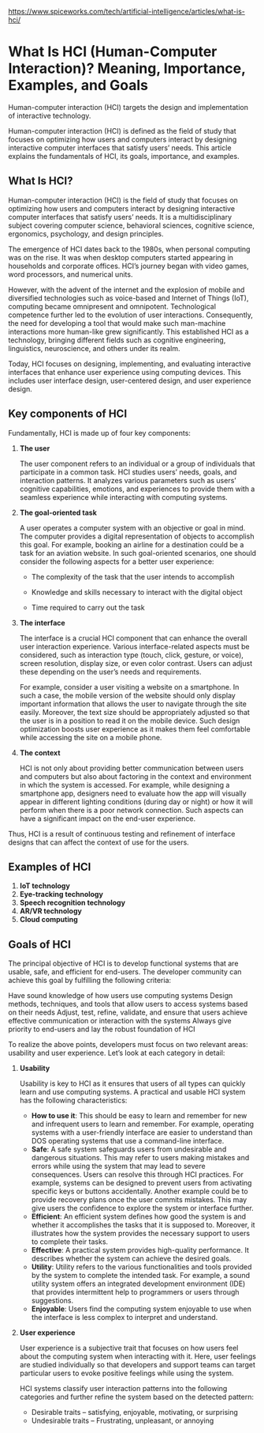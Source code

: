 https://www.spiceworks.com/tech/artificial-intelligence/articles/what-is-hci/

# What Is HCI (Human-Computer Interaction)? Meaning, Importance, Examples, and Goals
Human-computer interaction (HCI) targets the design and implementation of interactive technology.

Human-computer interaction (HCI) is defined as the field of study that focuses on optimizing how users and computers interact by designing interactive computer interfaces that satisfy users’ needs. This article explains the fundamentals of HCI, its goals, importance, and examples.

## What Is HCI?
Human-computer interaction (HCI) is the field of study that focuses on optimizing how users and computers interact by designing interactive computer interfaces that satisfy users’ needs. It is a multidisciplinary subject covering computer science, behavioral sciences, cognitive science, ergonomics, psychology, and design principles.

The emergence of HCI dates back to the 1980s, when personal computing was on the rise. It was when desktop computers started appearing in households and corporate offices. HCI’s journey began with video games, word processors, and numerical units.

However, with the advent of the internet and the explosion of mobile and diversified technologies such as voice-based and Internet of Things (IoT), computing became omnipresent and omnipotent. Technological competence further led to the evolution of user interactions. Consequently, the need for developing a tool that would make such man-machine interactions more human-like grew significantly. This established HCI as a technology, bringing different fields such as cognitive engineering, linguistics, neuroscience, and others under its realm.

Today, HCI focuses on designing, implementing, and evaluating interactive interfaces that enhance user experience using computing devices. This includes user interface design, user-centered design, and user experience design.

## Key components of HCI
Fundamentally, HCI is made up of four key components:

1. __The user__

    The user component refers to an individual or a group of individuals that participate in a common task. HCI studies users’ needs, goals, and interaction patterns. It analyzes various parameters such as users’ cognitive capabilities, emotions, and experiences to provide them with a seamless experience while interacting with computing systems.

2. __The goal-oriented task__

    A user operates a computer system with an objective or goal in mind. The computer provides a digital representation of objects to accomplish this goal. For example, booking an airline for a destination could be a task for an aviation website. In such goal-oriented scenarios, one should consider the following aspects for a better user experience:

     - The complexity of the task that the user intends to accomplish

    - Knowledge and skills necessary to interact with the digital object
    - Time required to carry out the task

3. __The interface__

    The interface is a crucial HCI component that can enhance the overall user interaction experience. Various interface-related aspects must be considered, such as interaction type (touch, click, gesture, or voice), screen resolution, display size, or even color contrast. Users can adjust these depending on the user’s needs and requirements.

    For example, consider a user visiting a website on a smartphone. In such a case, the mobile version of the website should only display important information that allows the user to navigate through the site easily. Moreover, the text size should be appropriately adjusted so that the user is in a position to read it on the mobile device. Such design optimization boosts user experience as it makes them feel comfortable while accessing the site on a mobile phone.

4. __The context__

    HCI is not only about providing better communication between users and computers but also about factoring in the context and environment in which the system is accessed. For example, while designing a smartphone app, designers need to evaluate how the app will visually appear in different lighting conditions (during day or night) or how it will perform when there is a poor network connection. Such aspects can have a significant impact on the end-user experience.

Thus, HCI is a result of continuous testing and refinement of interface designs that can affect the context of use for the users.

## Examples of HCI
  1. __IoT technology__
  2. __Eye-tracking technology__
  3. __Speech recognition technology__
  4. __AR/VR technology__
  5. __Cloud computing__

## Goals of HCI
The principal objective of HCI is to develop functional systems that are usable, safe, and efficient for end-users. The developer community can achieve this goal by fulfilling the following criteria:

Have sound knowledge of how users use computing systems
Design methods, techniques, and tools that allow users to access systems based on their needs
Adjust, test, refine, validate, and ensure that users achieve effective communication or interaction with the systems
Always give priority to end-users and lay the robust foundation of HCI

To realize the above points, developers must focus on two relevant areas: usability and user experience. Let’s look at each category in detail:

1. __Usability__
    
    Usability is key to HCI as it ensures that users of all types can quickly learn and use computing systems. A practical and usable HCI system has the following characteristics:

    - __How to use it__: This should be easy to learn and remember for new and infrequent users to learn and remember. For example, operating systems with a user-friendly interface are easier to understand than DOS operating systems that use a command-line interface.
    - __Safe__: A safe system safeguards users from undesirable and dangerous situations. This may refer to users making mistakes and errors while using the system that may lead to severe consequences. Users can resolve this through HCI practices. For example, systems can be designed to prevent users from activating specific keys or buttons accidentally. Another example could be to provide recovery plans once the user commits mistakes. This may give users the confidence to explore the system or interface further.
    - __Efficient__: An efficient system defines how good the system is and whether it accomplishes the tasks that it is supposed to. Moreover, it illustrates how the system provides the necessary support to users to complete their tasks.
    - __Effective__: A practical system provides high-quality performance. It describes whether the system can achieve the desired goals.
    - __Utility__: Utility refers to the various functionalities and tools provided by the system to complete the intended task. For example, a sound utility system offers an integrated development environment (IDE) that provides intermittent help to programmers or users through suggestions.
    - __Enjoyable__: Users find the computing system enjoyable to use when the interface is less complex to interpret and understand.

2. __User experience__

    User experience is a subjective trait that focuses on how users feel about the computing system when interacting with it. Here, user feelings are studied individually so that developers and support teams can target particular users to evoke positive feelings while using the system.

    HCI systems classify user interaction patterns into the following categories and further refine the system based on the detected pattern:

    - Desirable traits – satisfying, enjoyable, motivating, or surprising
    - Undesirable traits – Frustrating, unpleasant, or annoying



